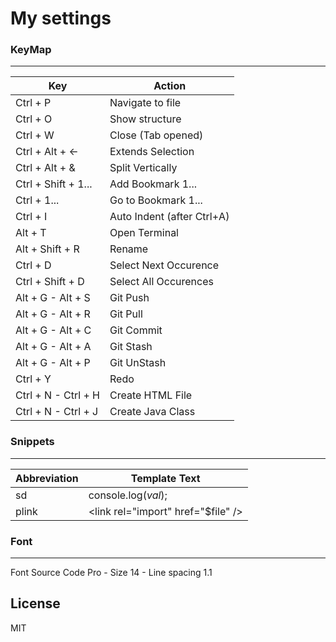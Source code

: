 # My settings

### KeyMap
---

| Key | Action |
| ------ | ------ |
| Ctrl + P | Navigate to file |
| Ctrl + O | Show structure |
| Ctrl + W | Close (Tab opened) |
| Ctrl + Alt + &larr; | Extends Selection |
| Ctrl + Alt + & | Split Vertically |
| Ctrl + Shift + 1... | Add Bookmark 1... |
| Ctrl + 1... | Go to Bookmark 1... |
| Ctrl + I | Auto Indent (after Ctrl+A) |
| Alt + T | Open Terminal |
| Alt + Shift + R | Rename |
| Ctrl + D | Select Next Occurence |
| Ctrl + Shift + D | Select All Occurences |
| Alt + G - Alt + S | Git Push |
| Alt + G - Alt + R | Git Pull |
| Alt + G - Alt + C | Git Commit |
| Alt + G - Alt + A | Git Stash |
| Alt + G - Alt + P | Git UnStash |
| Ctrl + Y | Redo |
| Ctrl + N - Ctrl + H | Create HTML File |
| Ctrl + N - Ctrl + J | Create Java Class |


### Snippets
---

| Abbreviation | Template Text |
| ------ | ------ |
| sd    | console.log($val$); |
| plink    | <link rel=\"import" href="$file" /> |


### Font
---
Font Source Code Pro -
Size 14 -
Line spacing 1.1


License
----

MIT
